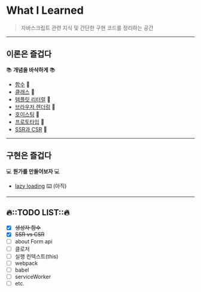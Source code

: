 # What I Learned

> 자바스크립트 관련 지식 및 간단한 구현 코드를 정리하는 공간

---

## 이론은 즐겁다

📚 **개념을 바삭하게** 📚

- [함수](./content/함수) 📝
- [클래스](./content/클래스) 📝
- [템플릿 리터럴](./content/템플릿리터럴) 📝
- [브라우저 렌더링](./content/rendering) 📝
- [호이스팅](./content/호이스팅) 📝
- [프로토타입](./content/프로토타입) 📝
- [SSR과 CSR](./content/CSR-SSR) 📝

---

## 구현은 즐겁다

💻 **뭔가를 만들어보자** 💻

- [lazy loading](./) ⌨️ (아직)

---

## 🔥::TODO LIST::🔥

- [x] ~~생성자 함수~~
- [x] ~~SSR vs CSR~~
- [ ] about Form api
- [ ] 클로저
- [ ] 실행 컨텍스트(this)
- [ ] webpack
- [ ] babel
- [ ] serviceWorker
- [ ] etc.
